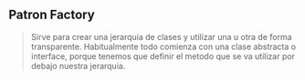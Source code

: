 ## Patron Factory
> Sirve para crear una jerarquia de clases y utilizar una u otra de forma transparente.
> Habitualmente todo comienza con una clase abstracta o interface, porque tenemos que definir el metodo que se va utilizar por debajo nuestra jerarquia.